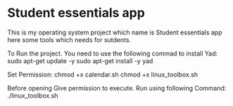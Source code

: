 # Student essentials app 
This is my operating system project which name is Student essentials app here some tools which needs for sutdents.

To Run the project. You need to use the following commad to install Yad:
sudo apt-get update -y
sudo apt-get install -y yad

Set Permission:
chmod +x calendar.sh
chmod +x linux_toolbox.sh

Before opening Give permission to execute.
Run using following Command: ./linux_toolbox.sh

